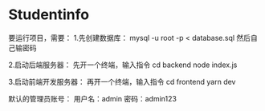 # Studentinfo

要运行项目，需要：
1.先创建数据库：
mysql -u root -p < database.sql
然后自己输密码

2.启动后端服务器：
先开一个终端，输入指令
cd backend
node index.js


3.启动前端开发服务器：
再开一个终端，输入指令
cd frontend
yarn dev


默认的管理员账号：
用户名：admin
密码：admin123
